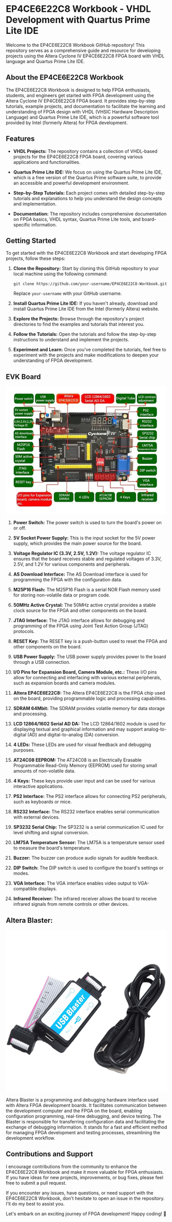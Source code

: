 # EP4CE6E22C8 Workbook - VHDL Development with Quartus Prime Lite IDE

Welcome to the EP4CE6E22C8 Workbook GitHub repository! This repository serves as a comprehensive guide and resource for developing projects using the Altera Cyclone IV EP4CE6E22C8 FPGA board with VHDL language and Quartus Prime Lite IDE.

## About the EP4CE6E22C8 Workbook

The EP4CE6E22C8 Workbook is designed to help FPGA enthusiasts, students, and engineers get started with FPGA development using the Altera Cyclone IV EP4CE6E22C8 FPGA board. It provides step-by-step tutorials, example projects, and documentation to facilitate the learning and understanding of FPGA design with VHDL (VHSIC Hardware Description Language) and Quartus Prime Lite IDE, which is a powerful software tool provided by Intel (formerly Altera) for FPGA development.

## Features

- **VHDL Projects:** The repository contains a collection of VHDL-based projects for the EP4CE6E22C8 FPGA board, covering various applications and functionalities.

- **Quartus Prime Lite IDE:** We focus on using the Quartus Prime Lite IDE, which is a free version of the Quartus Prime software suite, to provide an accessible and powerful development environment.

- **Step-by-Step Tutorials:** Each project comes with detailed step-by-step tutorials and explanations to help you understand the design concepts and implementation.

- **Documentation:** The repository includes comprehensive documentation on FPGA basics, VHDL syntax, Quartus Prime Lite tools, and board-specific information.

## Getting Started

To get started with the EP4CE6E22C8 Workbook and start developing FPGA projects, follow these steps:

1. **Clone the Repository:** Start by cloning this GitHub repository to your local machine using the following command:

   ```
   git clone https://github.com/your-username/EP4CE6E22C8-Workbook.git
   ```

   Replace `your-username` with your GitHub username.

2. **Install Quartus Prime Lite IDE:** If you haven't already, download and install Quartus Prime Lite IDE from the Intel (formerly Altera) website.

3. **Explore the Projects:** Browse through the repository's project directories to find the examples and tutorials that interest you.

4. **Follow the Tutorials:** Open the tutorials and follow the step-by-step instructions to understand and implement the projects.

5. **Experiment and Learn:** Once you've completed the tutorials, feel free to experiment with the projects and make modifications to deepen your understanding of FPGA development.

## EVK Board
![Altera Cyclone IV EP4CE6E22C8](./Docs/EP4CE6E22C8_EVK.png)

1. **Power Switch:** The power switch is used to turn the board's power on or off.

2. **5V Socket Power Supply:** This is the input socket for the 5V power supply, which provides the main power source for the board.

3. **Voltage Regulator IC (3.3V, 2.5V, 1.2V):** The voltage regulator IC ensures that the board receives stable and regulated voltages of 3.3V, 2.5V, and 1.2V for various components and peripherals.

4. **AS Download Interface:** The AS Download interface is used for programming the FPGA with the configuration data.

5. **M25P16 Flash:** The M25P16 Flash is a serial NOR Flash memory used for storing non-volatile data or program code.

6. **50MHz Active Crystal:** The 50MHz active crystal provides a stable clock source for the FPGA and other components on the board.

7. **JTAG Interface:** The JTAG interface allows for debugging and programming of the FPGA using Joint Test Action Group (JTAG) protocols.

8. **RESET Key:** The RESET key is a push-button used to reset the FPGA and other components on the board.

9. **USB Power Supply:** The USB power supply provides power to the board through a USB connection.

10. **I/O Pins for Expansion Board, Camera Module, etc.:** These I/O pins allow for connecting and interfacing with various external peripherals, such as expansion boards and camera modules.

11. **Altera EP4CE6E22C8:** The Altera EP4CE6E22C8 is the FPGA chip used on the board, providing programmable logic and processing capabilities.

12. **SDRAM 64Mbit:** The SDRAM provides volatile memory for data storage and processing.

13. **LCD 12864/1602 Serial AD DA:** The LCD 12864/1602 module is used for displaying textual and graphical information and may support analog-to-digital (AD) and digital-to-analog (DA) conversion.

14. **4 LEDs:** These LEDs are used for visual feedback and debugging purposes.

15. **AT24C08 EEPROM:** The AT24C08 is an Electrically Erasable Programmable Read-Only Memory (EEPROM) used for storing small amounts of non-volatile data.

16. **4 Keys:** These keys provide user input and can be used for various interactive applications.

17. **PS2 Interface:** The PS2 interface allows for connecting PS2 peripherals, such as keyboards or mice.

18. **RS232 Interface:** The RS232 interface enables serial communication with external devices.

19. **SP3232 Serial Chip:** The SP3232 is a serial communication IC used for level shifting and signal conversion.

20. **LM75A Temperature Sensor:** The LM75A is a temperature sensor used to measure the board's temperature.

21. **Buzzer:** The buzzer can produce audio signals for audible feedback.

22. **DIP Switch:** The DIP switch is used to configure the board's settings or modes.

23. **VGA Interface:** The VGA interface enables video output to VGA-compatible displays.

24. **Infrared Receiver:** The infrared receiver allows the board to receive infrared signals from remote controls or other devices.

## Altera Blaster:

![Altera Cyclone IV EP4CE6E22C8](./Docs/ALTERA_USB_BLASTER.jpg)

Altera Blaster is a programming and debugging hardware interface used with Altera FPGA development boards. It facilitates communication between the development computer and the FPGA on the board, enabling configuration programming, real-time debugging, and device testing. The Blaster is responsible for transferring configuration data and facilitating the exchange of debugging information. It stands for a fast and efficient method for managing FPGA development and testing processes, streamlining the development workflow.

## Contributions and Support

I encourage contributions from the community to enhance the EP4CE6E22C8 Workbook and make it more valuable for FPGA enthusiasts. If you have ideas for new projects, improvements, or bug fixes, please feel free to submit a pull request.

If you encounter any issues, have questions, or need support with the EP4CE6E22C8 Workbook, don't hesitate to open an issue in the repository. I'll do my best to assist you.

Let's embark on an exciting journey of FPGA development! Happy coding! 🚀